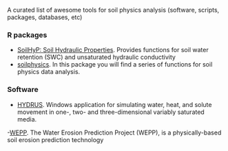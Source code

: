 
A curated list of awesome tools for soil physics analysis (software, scripts, packages, databases, etc)

### R packages

- [SoilHyP: Soil Hydraulic Properties](https://www.rdocumentation.org/packages/SoilHyP/versions/0.1.6). Provides functions for soil water retention (SWC) and unsaturated hydraulic conductivity 
- [soilphysics](https://github.com/arsilva87/soilphysics). In this package you will find a series of functions for soil physics data analysis.

### Software

- [HYDRUS](https://www.pc-progress.com/en/Default.aspx?hydrus). Windows application for simulating water, heat, and solute movement in one-, two- and three-dimensional variably saturated media.

-[WEPP](https://www.fs.usda.gov/ccrc/tool/watershed-erosion-prediction-project-wepp). The Water Erosion Prediction Project (WEPP), is a physically-based soil erosion prediction technology
